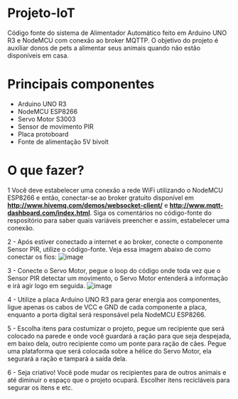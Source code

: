 # Projeto-IoT

 Código fonte do sistema de Alimentador Automático feito em Arduino UNO R3 e NodeMCU com conexão ao broker MQTTP. O objetivo do projeto é auxiliar donos de pets
 a alimentar seus animais quando não estão disponíveis em casa.
 
# Principais componentes

- Arduino UNO R3
- NodeMCU ESP8266
- Servo Motor S3003
- Sensor de movimento PIR
- Placa protoboard
- Fonte de alimentação 5V bivolt

# O que fazer?

1 Você deve estabelecer uma conexão a rede WiFi utilizando o NodeMCU ESP8266 e então, conectar-se ao broker gratuito disponível em **http://www.hivemq.com/demos/websocket-client/** e **http://www.mqtt-dashboard.com/index.html**. Siga os comentários no código-fonte do respositório para saber
quais variáveis preencher e assim, estabelecer uma conexão.

2 - Após estiver conectado a internet e ao broker, conecte o componente Sensor PIR, utilize o código-fonte. Veja essa imagem abaixo de como conectar os fios:
![image](https://user-images.githubusercontent.com/65512888/170816881-e585386d-6bdf-481d-aca3-cf12aaa0b84c.png)

3 - Conecte o Servo Motor, pegue o loop do código onde toda vez que o Sensor PIR detectar um movimento, o Servo Motor entenderá a informação e irá agir logo em seguida.
![image](https://user-images.githubusercontent.com/65512888/170816920-8d944aa6-7adf-4ba6-a4aa-180a10c0ade3.png)

4 - Utilize a placa Arduino UNO R3 para gerar energia aos componentes, ligue apenas os cabos de VCC e GND de cada componente a placa, enquanto a porta digital será responsável pela NodeMCU ESP8266.

5 - Escolha itens para costumizar o projeto, pegue um recipiente que será colocado na parede e onde você guardará a ração para que seja despejada, em baixo dela, outro recipiente como um ponte para ração de cães. Pegue uma plataforma que será colocada sobre a hélice do Servo Motor, ela segurará a ração e tampará a saída dela.

6 - Seja criativo! Você pode mudar os recipientes para de outros animais e até diminuir o espaço que o projeto ocupará. Escolher itens recicláveis para segurar os itens e etc.
